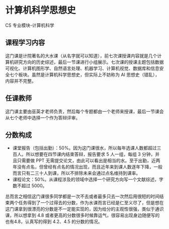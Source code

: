 # 计算机科学思想史
<div class="badges">
<span class="badge cs-badge">CS 专业模块-计算机科学</span>
</div>

## 课程学习内容

这门课是计院著名的大水课（从名字就可以知道），前七次课授课内容就是几个计算机研究方向的历史综述，最后一节课进行小组展示。七次课的授课主题包括数据可视化、计算机图形学、自然语言处理、机器学习、计算机视觉、数据库和信息安全七个板块。虽然是计算机科学思想史，但实际上不妨称为 AI 思想史（错乱），内容并不完整。

## 任课教师

这门课主要由巫英才老师负责，然后每个专题都由一个老师来授课，最后一节课会从七个老师中选择一个作为答辩评审。

## 分数构成

- 课堂报告（包括出勤）：50%。因为这门课很水，所以每年选课人数都超过三百人。所以想要在四节课内结束答辩，报告要求 5 人一组，每组 3 分钟，并且只需要做 PPT 无需提交论文，由此可以看出是相当的水。至于出勤，近两年没有点名，但曾经有点名的情况出现，而且近年来到课人数逐年下降，一般而言只有二三十人到课，所以不排除未来会通过点名维持到课率。
- 课程论文：50%。从课程涉及的领域中选择一个研究方向写一个文献综述，字数不超过 5000。

总而言之相信这门课很多同学都是一次不去或者最多只去一次然后用很短的时间结束两个任务得到了一个过得去的分数，作为水课而言已经是仁至义尽了，但是想在这门课拿到很漂亮的分数是不一定能实现的，因为给分的主观性很强，类似于通识课，所以想拿到 4.8 或者更高的分数很多时候靠运气，很容易出现身边随便写的也有4.8，认真写的得到 4.2、4.5 的分数的情况。
